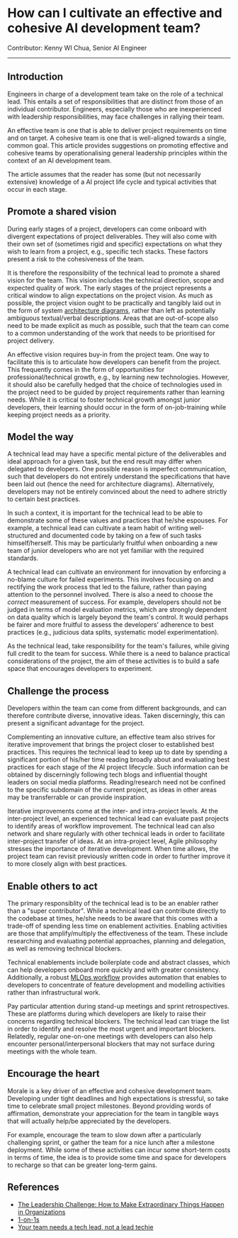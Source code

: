# How can I cultivate an effective and cohesive AI development team?  
Contributor: Kenny WI Chua, Senior AI Engineer

---

## Introduction  
Engineers in charge of a development team take on the role of a technical lead. This entails a set of responsibilities that are distinct from those of an individual contributor. Engineers, especially those who are inexperienced with leadership responsibilities, may face challenges in rallying their team.

An effective team is one that is able to deliver project requirements on time and on target. A cohesive team is one that is well-aligned towards a single, common goal. This article provides suggestions on promoting effective and cohesive teams by operationalising general leadership principles within the context of an AI development team. 

The article assumes that the reader has some (but not necessarily extensive) knowledge of a AI project life cycle and typical activities that occur in each stage.

## Promote a shared vision  
During early stages of a project, developers can come onboard with divergent expectations of project deliverables. They will also come with their own set of (sometimes rigid and specific) expectations on what they wish to learn from a project, e.g., specific tech stacks. These factors present a risk to the cohesiveness of the team.

It is therefore the responsibility of the technical lead to promote a shared vision for the team. This vision includes the technical direction, scope and expected quality of work. The early stages of the project represents a critical window to align expectations on the project vision. As much as possible, the project vision ought to be practically and tangibly laid out in the form of system [architecture diagrams](../8-documentation-handover/documenting-architecture-processes.md), rather than left as potentially ambiguous textual/verbal descriptions. Areas that are out-of-scope also need to be made explicit as much as possible, such that the team can come to a common understanding of the work that needs to be prioritised for project delivery.

An effective vision requires buy-in from the project team. One way to facilitate this is to articulate how developers can benefit from the project. This frequently comes in the form of opportunities for professional/technical growth, e.g., by learning new technologies. However, it should also be carefully hedged that the choice of technologies used in the project need to be guided by project requirements rather than learning needs. While it is critical to foster technical growth amongst junior developers, their learning should occur in the form of on-job-training while keeping project needs as a priority.

## Model the way  
A technical lead may have a specific mental picture of the deliverables and ideal approach for a given task, but the end result may differ when delegated to developers. One possible reason is imperfect communication, such that developers do not entirely understand the specifications that have been laid out (hence the need for architecture diagrams). Alternatively, developers may not be entirely convinced about the need to adhere strictly to certain best practices.

In such a context, it is important for the technical lead to be able to demonstrate some of these values and practices that he/she espouses. For example, a technical lead can cultivate a team habit of writing well-structured and documented code by taking on a few of such tasks himself/herself. This may be particularly fruitful when onboarding a new team of junior developers who are not yet familiar with the required standards.

A technical lead can cultivate an environment for innovation by enforcing a no-blame culture for failed experiments. This involves focusing on and rectifying the work process that led to the failure, rather than paying attention to the personnel involved. There is also a need to choose the *correct* measurement of success. For example, developers should not be judged in terms of model evaluation metrics, which are strongly dependent on data quality which is largely beyond the team's control. It would perhaps be fairer and more fruitful to assess the developers' adherence to best practices (e.g., judicious data splits, systematic model experimentation).

As the technical lead, take responsibility for the team's failures, while giving full credit to the team for success. While there is a need to balance practical considerations of the project, the aim of these activities is to build a safe space that encourages developers to experiment.

## Challenge the process
Developers within the team can come from different backgrounds, and can therefore contribute diverse, innovative ideas. Taken discerningly, this can present a significant advantage for the project.

Complementing an innovative culture, an effective team also strives for iterative improvement that brings the project closer to established best practices. This requires the technical lead to keep up to date by spending a significant portion of his/her time reading broadly about and evaluating best practices for each stage of the AI project lifecycle. Such information can be obtained by discerningly following tech blogs and influential thought leaders on social media platforms. Reading/research need not be confined to the specific subdomain of the current project, as ideas in other areas may be transferrable or can provide inspiration.

Iterative improvements come at the inter- and intra-project levels. At the inter-project level, an experienced technical lead can evaluate past projects to identify areas of workflow improvement. The technical lead can also network and share regularly with other technical leads in order to facilitate inter-project transfer of ideas. At an intra-project level, Agile philosophy stresses the importance of iterative development. When time allows, the project team can revisit previously written code in order to further improve it to more closely align with best practices.

## Enable others to act  
The primary responsiblity of the technical lead is to be an enabler rather than a "super contributor". While a technical lead can contribute directly to the codebase at times, he/she needs to be aware that this comes with a trade-off of spending less time on enablement activities. Enabling activities are those that amplify/multiply the effectiveness of the team. These include researching and evaluating potential approaches, planning and delegation, as well as removing technical blockers.

Technical enablements include boilerplate code and abstract classes, which can help developers onboard more quickly and with greater consistency. Additionally, a robust [MLOps workflow](../5-data-mgmt-exp-proc/e2e-workflow.md) provides automation that enables to developers to concentrate of feature development and modelling activities rather than infrastructural work.

Pay particular attention during stand-up meetings and sprint retrospectives. These are platforms during which developers are likely to raise their concerns regarding technical blockers. The technical lead can triage the list in order to identify and resolve the most urgent and important blockers. Relatedly, regular one-on-one meetings with developers can also help encounter personal/interpersonal blockers that may not surface during meetings with the whole team.

## Encourage the heart  
Morale is a key driver of an effective and cohesive development team. Developing under tight deadlines and high expectations is stressful, so take time to celebrate small project milestones. Beyond providing words of affirmation, demonstrate your appreciation for the team in tangible ways that will actually help/be appreciated by the developers.

For example, encourage the team to slow down after a particularly challenging sprint, or gather the team for a nice lunch after a milestone deployment. While some of these activities can incur some short-term costs in terms of time, the idea is to provide some time and space for developers to recharge so that can be greater long-term gains.

## References
- [The Leadership Challenge: How to Make Extraordinary Things Happen in Organizations](https://www.wiley.com/en-us/The+Leadership+Challenge%3A+How+to+Make+Extraordinary+Things+Happen+in+Organizations%2C+6th+Edition-p-9781119278962)
- [1-on-1s](https://github.com/LappleApple/awesome-leading-and-managing/blob/master/One-on-Ones.md)
- [Your team needs a tech lead, not a lead techie](https://zuehlke.github.io/machines-code-people/articles/tech-lead-needed.html)